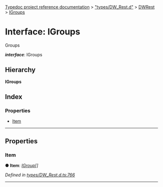 [Typedoc project reference documentation](../README.md) > ["types/DW_Rest.d"](../modules/_types_dw_rest_d_.md) > [DWRest](../modules/_types_dw_rest_d_.dwrest.md) > [IGroups](../interfaces/_types_dw_rest_d_.dwrest.igroups.md)

# Interface: IGroups

Groups

*__interface__*: IGroups

## Hierarchy

**IGroups**

## Index

### Properties

* [Item](_types_dw_rest_d_.dwrest.igroups.md#item)

---

## Properties

<a id="item"></a>

###  Item

**● Item**: *[IGroup](_types_dw_rest_d_.dwrest.igroup.md)[]*

*Defined in [types/DW_Rest.d.ts:766](https://github.com/DocuWare/REST-Sample-TS/blob/a4697e2/src/types/DW_Rest.d.ts#L766)*

___

